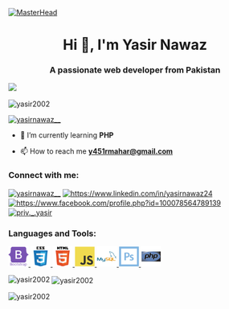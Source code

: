 [![MasterHead](https://visme.co/blog/wp-content/uploads/2019/10/animated-presentation-software-header-wide.gif)](https://rishavchanda.io)
<h1 align="center">Hi 👋, I'm Yasir Nawaz</h1>
<h3 align="center">A passionate web developer from Pakistan</h3>

<img src="https://miro.medium.com/max/680/1*IRGHmiGsa16stedQvIaZfw.gif" width="400">

<p align="left"> <img src="https://komarev.com/ghpvc/?username=yasir2002&label=Profile%20views&color=0e75b6&style=flat" alt="yasir2002" /> </p>

<p align="left"> <a href="https://twitter.com/yasirnawaz__" target="blank"><img src="https://img.shields.io/twitter/follow/yasirnawaz__?logo=twitter&style=for-the-badge" alt="yasirnawaz__" /></a> </p>

- 🌱 I’m currently learning **PHP**

- 📫 How to reach me **y451rmahar@gmail.com**

<h3 align="left">Connect with me:</h3>
<p align="left">
<a href="https://twitter.com/yasirnawaz__" target="blank"><img align="center" src="https://raw.githubusercontent.com/rahuldkjain/github-profile-readme-generator/master/src/images/icons/Social/twitter.svg" alt="yasirnawaz__" height="30" width="40" /></a>
<a href="https://linkedin.com/in/https://www.linkedin.com/in/yasirnawaz24" target="blank"><img align="center" src="https://raw.githubusercontent.com/rahuldkjain/github-profile-readme-generator/master/src/images/icons/Social/linked-in-alt.svg" alt="https://www.linkedin.com/in/yasirnawaz24" height="30" width="40" /></a>
<a href="https://fb.com/https://www.facebook.com/profile.php?id=100078564789139" target="blank"><img align="center" src="https://raw.githubusercontent.com/rahuldkjain/github-profile-readme-generator/master/src/images/icons/Social/facebook.svg" alt="https://www.facebook.com/profile.php?id=100078564789139" height="30" width="40" /></a>
<a href="https://instagram.com/priv._.yasir" target="blank"><img align="center" src="https://raw.githubusercontent.com/rahuldkjain/github-profile-readme-generator/master/src/images/icons/Social/instagram.svg" alt="priv._.yasir" height="30" width="40" /></a>
</p>

<h3 align="left">Languages and Tools:</h3>
<p align="left"> <a href="https://getbootstrap.com" target="_blank" rel="noreferrer"> <img src="https://raw.githubusercontent.com/devicons/devicon/master/icons/bootstrap/bootstrap-plain-wordmark.svg" alt="bootstrap" width="40" height="40"/> </a> <a href="https://www.w3schools.com/css/" target="_blank" rel="noreferrer"> <img src="https://raw.githubusercontent.com/devicons/devicon/master/icons/css3/css3-original-wordmark.svg" alt="css3" width="40" height="40"/> </a> <a href="https://www.w3.org/html/" target="_blank" rel="noreferrer"> <img src="https://raw.githubusercontent.com/devicons/devicon/master/icons/html5/html5-original-wordmark.svg" alt="html5" width="40" height="40"/> </a> <a href="https://developer.mozilla.org/en-US/docs/Web/JavaScript" target="_blank" rel="noreferrer"> <img src="https://raw.githubusercontent.com/devicons/devicon/master/icons/javascript/javascript-original.svg" alt="javascript" width="40" height="40"/> </a> <a href="https://www.mysql.com/" target="_blank" rel="noreferrer"> <img src="https://raw.githubusercontent.com/devicons/devicon/master/icons/mysql/mysql-original-wordmark.svg" alt="mysql" width="40" height="40"/> </a> <a href="https://www.photoshop.com/en" target="_blank" rel="noreferrer"> <img src="https://raw.githubusercontent.com/devicons/devicon/master/icons/photoshop/photoshop-line.svg" alt="photoshop" width="40" height="40"/> </a> <a href="https://www.php.net" target="_blank" rel="noreferrer"> <img src="https://raw.githubusercontent.com/devicons/devicon/master/icons/php/php-original.svg" alt="php" width="40" height="40"/> </a> </p>

<p><img align="left" src="https://github-readme-stats.vercel.app/api/top-langs?username=yasir2002&show_icons=true&locale=en&layout=compact" alt="yasir2002" /></p>

<p>&nbsp;<img align="center" src="https://github-readme-stats.vercel.app/api?username=yasir2002&show_icons=true&locale=en" alt="yasir2002" /></p>

<p><img align="center" src="https://github-readme-streak-stats.herokuapp.com/?user=yasir2002&" alt="yasir2002" /></p>
